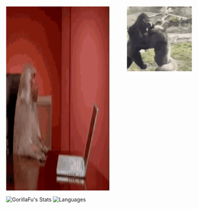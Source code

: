 <p float="center">
   <img align="center" img height="500px" src="MonkeyHacker.gif" alt="computer monkey" width="55.5%"/>
   <img align="right" src="gorille.gif" alt="gorillas" width="35%"/>
</p>

<a><img height="165px" img align="center" alt="GorillaFu's Stats" src="https://github-readme-stats.vercel.app/api?username=GorillaFu&show_icons=true&theme=chartreuse-dark" />
</a><a><img hight="165px" img align="center" alt="Languages" src="https://github-readme-stats.vercel.app/api/top-langs/?username=GorillaFu&layout=compact&hide=perl&theme=chartreuse-dark" /></a>